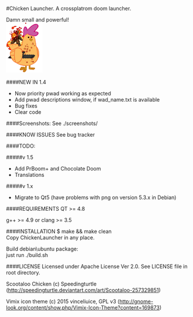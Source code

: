 #Chicken Launcher. A crossplatrom doom launcher.

Damn small and powerful!																																																											
![Oh, I know how to call chicken](/scr/images/chicken.png)     	


####NEW IN 1.4
- Now priority pwad working as expected
- Add pwad descriptions window, if wad_name.txt is available
- Bug fixes
- Clear code

####Screenshots:
See ./screenshots/

####KNOW ISSUES
See bug tracker

####TODO:

#####v 1.5
- Add PrBoom+ and Chocolate Doom																					
- Translations																		

#####v 1.x
- Migrate to Qt5 (have problems with png on version 5.3.x in Debian)									

####REQUIREMENTS
QT >= 4.8

g++ >= 4.9 or clang >= 3.5

####INSTALLATION
$ make && make clean																																																									
Copy ChickenLauncher in any place.																																																										

Build debian\ubuntu package:												
just run ./build.sh

####LICENSE
Licensed under Apache License Ver 2.0. See LICENSE file in root directory.

Scootaloo Chicken (c) Speedingturtle (http://speedingturtle.deviantart.com/art/Scootaloo-257329851)                                                                                                                                

Vimix icon theme (c) 2015 vinceliuice, GPL v3 (http://gnome-look.org/content/show.php/Vimix-Icon-Theme?content=169873)
